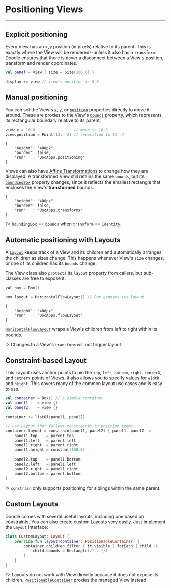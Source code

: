 # Positioning Views
-------------------

## Explicit positioning

Every View has an `x,y` position (in pixels) relative to its parent. This is exactly where the View will be rendered--unless it also has
a `transform`. Doodle ensures that there is never a disconnect between a View's position, transform and render coordinates.

```kotlin
val panel = view { size = Size(100.0) }

display += view // view's position is 0,0
```

## Manual positioning

You can set the View's [`x`](https://github.com/nacular/doodle/blob/master/Core/src/commonMain/kotlin/io/nacular/doodle/core/View.kt#L75),
[`y`](https://github.com/nacular/doodle/blob/master/Core/src/commonMain/kotlin/io/nacular/doodle/core/View.kt#L80), or
[`position`](https://github.com/nacular/doodle/blob/master/Core/src/commonMain/kotlin/io/nacular/doodle/core/View.kt#L85) properties directly
to move it around. These are proxies to the View's [`bounds`](https://github.com/nacular/doodle/blob/master/Core/src/commonMain/kotlin/io/nacular/doodle/core/View.kt#L109)
property, which represents its rectangular boundary relative to its parent. 

```kotlin
view.x = 10.0                 // move to 10,0
view.position = Point(13, -2) // reposition to 13,-2
```

```doodle
{
    "height": "400px",
    "border": false,
    "run"   : "DocApps.positioning"
}
```

Views can also have
[Affine Transformations](https://en.wikipedia.org/wiki/Affine_transformation) to change how they are displayed. A transformed View still
retains the same `bounds`, but its [`boundingBox`](https://github.com/nacular/doodle/blob/master/Core/src/commonMain/kotlin/io/nacular/doodle/core/View.kt#L156) property changes, since it reflects the smallest rectangle that encloses the View's
**transformed** bounds.

```doodle
{
    "height": "400px",
    "border": false,
    "run"   : "DocApps.transforms"
}
```

?> `boundingBox` == `bounds` when
[`transform`](https://github.com/nacular/doodle/blob/master/Core/src/commonMain/kotlin/io/nacular/doodle/core/View.kt#L143) ==
[`Identity`](https://github.com/nacular/doodle/blob/master/Core/src/commonMain/kotlin/io/nacular/doodle/drawing/AffineTransform.kt#L134).

## Automatic positioning with Layouts

A [`Layout`](https://github.com/nacular/doodle/blob/master/Core/src/commonMain/kotlin/io/nacular/doodle/core/Layout.kt#L75) keeps track
of a View and its children and automatically arranges the children as sizes change. This happens whenever View's `size` changes, or one of its children has its `bounds` change.

The View class also `protects` its `layout` property from callers, but sub-classes are free to expose
it.

```kotlin
val box = Box()

box.layout = HorizontalFlowLayout() // Box exposes its layout
```

```doodle
{
    "height": "400px",
    "run"   : "DocApps.flowLayout"
}
```

[`HorizontalFlowLayout`](https://github.com/nacular/doodle/blob/master/Core/src/commonMain/kotlin/io/nacular/doodle/layout/HorizontalFlowLayout.kt#L16)
wraps a View's children from left to right within its bounds.

!> Changes to a View's `transform` will not trigger layout.

## Constraint-based Layout

This Layout uses anchor points to pin the `top`, `left`, `bottom`, `right`, `centerX`, and `cetnerY` points of Views. It also allows you to
specify values for `width` and `height`. This covers many of the common layout use cases and is easy to use.

```kotlin
val container = Box() // a simple container
val panel1    = view {}
val panel2    = view {}

container += listOf(panel1, panel2)

// use Layout that follows constraints to position items
container.layout = constrain(panel1, panel2) { panel1, panel2 ->
    panel1.top    = parent.top
    panel1.left   = parent.left
    panel1.right  = parent.right
    panel1.height = constant(100.0)
    
    panel2.top    = panel1.bottom
    panel2.left   = panel1.left
    panel2.right  = panel1.right
    panel2.bottom = parent.bottom
}
```

!> `constrain` only supports positioning for siblings within the same parent.
## Custom Layouts

Doodle comes with several useful layouts, including one based on constraints. You can also create custom Layouts very easily.
Just implement the `Layout` interface:

```kotlin
class CustomLayout: Layout {
    override fun layout(container: PositionableContainer) {
        container.children.filter { it.visible }.forEach { child ->
            child.bounds = Rectangle(/*...*/)
        }
    }
}
```

?> Layouts do not work with View directly because it does not expose its children. [`PositionableContainer`](https://github.com/nacular/doodle/blob/master/Core/src/commonMain/kotlin/io/nacular/doodle/core/Layout.kt#L36) proxies the
managed View instead.